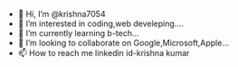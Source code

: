 - 👋 Hi, I’m @krishna7054
- 👀 I’m interested in coding,web develeping....
- 🌱 I’m currently learning b-tech...
- 💞️ I’m looking to collaborate on Google,Microsoft,Apple...
- 📫 How to reach me linkedin id-krishna kumar

<!---
krishna7054/krishna7054 is a ✨ special ✨ repository because its `README.md` (this file) appears on your GitHub profile.
You can click the Preview link to take a look at your changes.
--->
